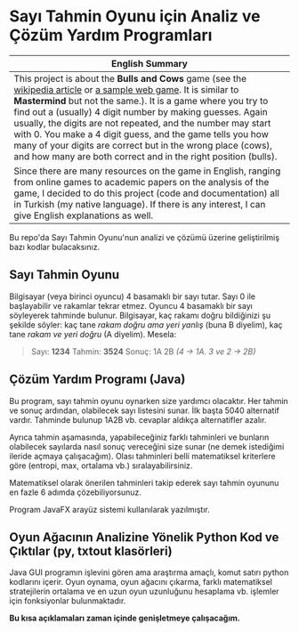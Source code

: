 # Sayı Tahmin Oyunu için Analiz ve Çözüm Yardım Programları
|English Summary|
|---------------|
|This project is about the **Bulls and Cows** game (see the [wikipedia article](https://en.wikipedia.org/wiki/Bulls_and_Cows) or [a sample web game](http://www.mathsisfun.com/games/bulls-and-cows.html). It is similar to **Mastermind** but not the same.). It is a game where you try to find out a (usually) 4 digit number by making guesses. Again usually, the digits are not repeated, and the number may start with 0. You make a 4 digit guess, and the game tells you how many of your digits are correct but in the wrong place (cows), and how many are both correct and in the right position (bulls).
Since there are many resources on the game in English, ranging from online games to academic papers on the analysis of the game, I decided to do this project (code and documentation) all in Turkish (my native language). If there is any interest, I can give English explanations as well.|

Bu repo'da Sayı Tahmin Oyunu'nun analizi ve çözümü üzerine geliştirilmiş bazı kodlar bulacaksınız. 

## Sayı Tahmin Oyunu
Bilgisayar (veya birinci oyuncu) 4 basamaklı bir sayı tutar. Sayı 0 ile başlayabilir ve rakamlar tekrar etmez. Oyuncu 4 basamaklı bir sayı söyleyerek tahminde bulunur. Bilgisayar, kaç rakamı doğru bildiğinizi şu şekilde söyler: kaç tane *rakam doğru ama yeri yanlış* (buna B diyelim), kaç tane *rakam ve yeri doğru* (A diyelim). Mesela:
> Sayı: **1234**
> Tahmin: **3524**
> Sonuç: 1A 2B *(4 -> 1A. 3 ve 2 -> 2B)*

## Çözüm Yardım Programı (Java)
Bu program, sayı tahmin oyunu oynarken size yardımcı olacaktır. Her tahmin ve sonuç ardından, olabilecek sayı listesini sunar. İlk başta 5040 alternatif vardır. Tahminde bulunup 1A2B vb. cevaplar aldıkça alternatifler azalır. 

Ayrıca tahmin aşamasında, yapabileceğiniz farklı tahminleri ve bunların olabilecek sayılarda nasıl sonuç vereceğini size sunar (ne demek istediğimi ileride açmaya çalışacağım). Olası tahminleri belli matematiksel kriterlere göre (entropi, max, ortalama vb.) sıralayabilirsiniz.

Matematiksel olarak önerilen tahminleri takip ederek sayı tahmin oyununu en fazle 6 adımda çözebiliyorsunuz.

Program JavaFX arayüz sistemi kullanılarak yazılmıştır.

## Oyun Ağacının Analizine Yönelik Python Kod ve Çıktılar (py, txtout klasörleri)
Java GUI programın işlevini gören ama araştırma amaçlı, komut satırı python kodlarını içerir. Oyun oynama, oyun ağacını çıkarma, farklı matematiksel stratejilerin ortalama ve en uzun oyun uzunluğunu hesaplama vb. işlemler için fonksiyonlar bulunmaktadır.

**Bu kısa açıklamaları zaman içinde genişletmeye çalışacağım.**
